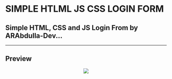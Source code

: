 # SIMPLE HTLML JS CSS LOGIN FORM
## Simple HTML, CSS and JS Login From by ARAbdulla-Dev...

<hr>

## Preview
<div class="image" align="center">
<img src="[screenshot.png](https://github.com/ARAbdulla-Dev/Simple-HTML-JS-Login-Form/blob/master/Screenshot%202024-06-09%20070448.png?raw=true)" />
</div>
